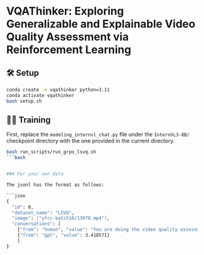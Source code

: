 # VQAThinker: Exploring Generalizable and Explainable Video Quality Assessment via Reinforcement Learning



## 🛠️ Setup

```bash
conda create -n vqathinker python=3.11
conda activate vqathinker
bash setup.sh
```

## 💪🏻 Training

First, replace the `modeling_internvl_chat.py` file under the `InternVL3-8B/` checkpoint directory with the one provided in the current directory.


```bash
bash run_scripts/run_grpo_lsvq.sh
```bash


### For your own data

The jsonl has the format as follows:

```json
{
  "id": 0, 
  "dataset_name": "LSVQ", 
  "image": ["yfcc-batch16/13078.mp4"], 
  "conversations": [
    {"from": "human", "value": "You are doing the video quality assessment task. Here is the question: What is your overall rating on the quality of this video? The rating should be a float between 1 and 5, rounded to two decimal places, with 1 representing very poor quality and 5 representing excellent quality."}, 
    {"from": "gpt", "value": 3.418571}
    ]
}
```
<!-- 
## 🤝 Acknowledgements

We would like to express our sincere gratitude to [DeepSeek](https://github.com/deepseek-ai/DeepSeek-R1), [Open-R1](https://github.com/huggingface/open-r1), [QwenVL](https://github.com/QwenLM/Qwen2.5-VL), [Open-R1-Multimodal](https://github.com/EvolvingLMMs-Lab/open-r1-multimodal), [R1-V](https://github.com/Deep-Agent/R1-V), [RefCOCO](https://github.com/lichengunc/refer), [RefGTA](https://github.com/mikittt/easy-to-understand-REG/tree/master/pyutils/refer2), [LLaMA-Factory](https://github.com/hiyouga/LLaMA-Factory), [OVDEval](https://github.com/om-ai-lab/OVDEval), [GUI-Testing-Arena](https://huggingface.co/datasets/songjah/GTArena-UI-Defects), and [LISA](https://github.com/dvlab-research/LISA) for providing open-source resources that contributed to the development of this project.

## ⭐️ Citation

If you find this project useful, welcome to cite us.

```bib
@article{shen2025vlm,
  title={Vlm-r1: A stable and generalizable r1-style large vision-language model},
  author={Shen, Haozhan and Liu, Peng and Li, Jingcheng and Fang, Chunxin and Ma, Yibo and Liao, Jiajia and Shen, Qiaoli and Zhang, Zilun and Zhao, Kangjia and Zhang, Qianqian and Xu, Ruochen and Zhao, Tiancheng },
  journal={arXiv preprint arXiv:2504.07615},
  year={2025}
}
``` -->
